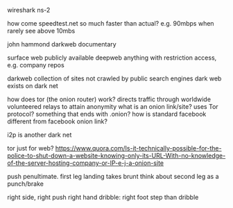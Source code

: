 <!-- SPDX-License-Identifier: zlib-acknowledgement -->
wireshark
ns-2

how come speedtest.net so much faster than actual? e.g. 90mbps when rarely see above 10mbs

john hammond darkweb documentary

surface web publicly available
deepweb anything with restriction access, e.g. company repos

darkweb collection of sites not crawled by public search engines
dark web exists on dark net

how does tor (the onion router) work?
directs traffic through worldwide volunteered relays to attain anonymity
what is an onion link/site? uses Tor protocol?
something that ends with .onion?
how is standard facebook different from facebook onion link?

i2p is another dark net

tor just for web?
https://www.quora.com/Is-it-technically-possible-for-the-police-to-shut-down-a-website-knowing-only-its-URL-With-no-knowledge-of-the-server-hosting-company-or-IP-e-j-a-onion-site

push penultimate. first leg landing takes brunt
think about second leg as a punch/brake 

right side, right push 
right hand dribble: right foot step than dribble
